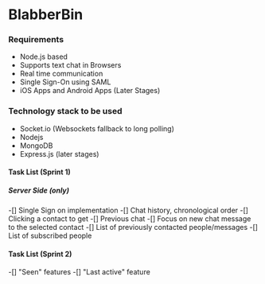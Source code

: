 # BlabberBin

### Requirements

* Node.js based
* Supports text chat in Browsers
* Real time communication
* Single Sign-On using SAML
* iOS Apps and Android Apps (Later Stages)

### Technology stack to be used

* Socket.io (Websockets fallback to long polling)
* Nodejs
* MongoDB
* Express.js (later stages)

#### Task List (Sprint 1)

##### Server Side (only)

-[] Single Sign on implementation
-[] Chat history, chronological order
-[] Clicking a contact to get
	-[] Previous chat
	-[] Focus on new chat message to the selected contact
-[] List of previously contacted people/messages
-[] List of subscribed people
 
#### Task List (Sprint 2)

-[] "Seen" features
-[] "Last active" feature
